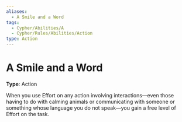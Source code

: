 ```yaml
---
aliases:
  - A Smile and a Word
tags:
  - Cypher/Abilities/A
  - Cypher/Rules/Abilities/Action
type: Action
---
```


# A Smile and a Word

**Type**: Action

When you use Effort on any action involving interactions—even those having to do with calming animals or communicating with someone or something whose language you do not speak—you gain a free level of Effort on the task.
